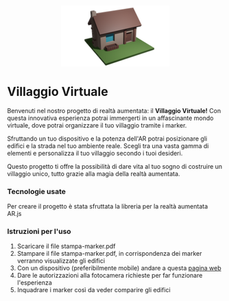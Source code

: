 <p align="center">
<img src="assets/logo.png" width="50%">
</p>

# Villaggio Virtuale

Benvenuti nel nostro progetto di realtà aumentata: il **Villaggio Virtuale!**
Con questa innovativa esperienza potrai immergerti in un affascinante mondo virtuale, 
dove potrai organizzare il tuo villaggio tramite i marker. 

Sfruttando un tuo dispositivo e la potenza dell'AR potrai posizionare gli edifici e la strada nel tuo ambiente reale. 
Scegli tra una vasta gamma di elementi e personalizza il tuo villaggio secondo i tuoi desideri.

Questo progetto ti offre la possibilità di dare vita al tuo sogno di costruire 
un villaggio unico, tutto grazie alla magia della realtà aumentata.

### Tecnologie usate
Per creare il progetto è stata sfruttata la libreria per la realtà aumentata AR.js

### Istruzioni per l'uso
1. Scaricare il file stampa-marker.pdf
2. Stampare il file stampa-marker.pdf, in corrispondenza dei marker verranno visualizzate gli edifici
3. Con un dispositivo (preferibilmente mobile) andare a questa [pagina web](https://github.com/mattiamonti/AR-Project)
4. Dare le autorizzazioni alla fotocamera richieste per far funzionare l'esperienza
5. Inquadrare i marker così da veder comparire gli edifici
